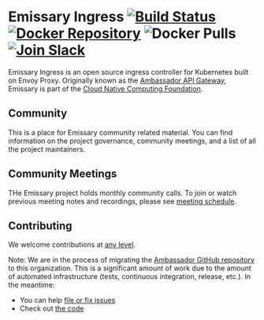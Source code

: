 Emissary Ingress [![Build Status][build-status]][build-pages] [![Docker Repository][docker-latest]][docker-repo] ![Docker Pulls][docker-pulls] [![Join Slack][slack-join]][slack-url]
==========

[build-pages]:   https://travis-ci.org/datawire/ambassador
[build-status]:  https://travis-ci.org/datawire/ambassador.png?branch=master
[docker-repo]:   https://hub.docker.com/repository/docker/datawire/ambassador
[docker-latest]: https://img.shields.io/docker/v/datawire/ambassador?sort=semver
[docker-pulls]:  https://img.shields.io/docker/pulls/datawire/ambassador
[slack-url]:     https://a8r.io/slack
[slack-join]:    https://img.shields.io/badge/slack-join-orange.svg

Emissary Ingress is an open source ingress controller for Kubernetes built on Envoy Proxy. Originally known as the [Ambassador API Gateway](https://www.getambassador.io), Emissary is part of the [Cloud Native Computing Foundation](https://cncf.io).

## Community

This is a place for Emissary community related material. You can find information on the project governance, community meetings, and a list of all the project maintainers.

## Community Meetings

THe Emissary project holds monthly community calls. To join or watch previous meeting notes and recordings, please see [meeting schedule](MEETING_SCHEDULE.md).

## Contributing
We welcome contributions at [any level](https://github.com/emissary-ingress/community/blob/main/GOVERNANCE.md).

Note: We are in the process of migrating the [Ambassador GitHub repository](https://github.com/datawire/ambassador) to this organization. This is a significant amount of work due to the amount of automated infrastructure (tests, continuous integration, release, etc.). In the meantime:

* You can help [file or fix issues](https://github.com/datawire/ambassador/issues)
* Check out [the code](https://github.com/datawire/ambassador)
